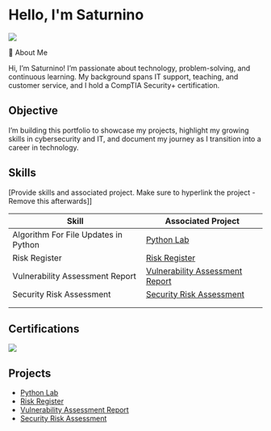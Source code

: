 # Hello, I'm Saturnino
<a href="https://linkedin.com/in/saturnino-almanza"><img src="https://img.shields.io/badge/-LinkedIn-0072b1?&style=for-the-badge&logo=linkedin&logoColor=white" /></a>

👋 About Me

Hi, I’m Saturnino! I’m passionate about technology, problem-solving, and continuous learning. My background spans IT support, teaching, and customer service, and I hold a CompTIA Security+ certification.
## Objective
 I’m building this portfolio to showcase my projects, highlight my growing skills in cybersecurity and IT, and document my journey as I transition into a career in technology.


## Skills
[Provide skills and associated project. Make sure to hyperlink the project - Remove this afterwards]]

| Skill                                         | Associated Project         |
|-----------------------------------------------|----------------------------|
| Algorithm For File Updates in Python         | <a href="https://github.com/almanza2-lab/Python-Lab"> Python Lab</a>|
|Risk Register |<a href="https://github.com/almanza2-lab/Risk-register"> Risk Register</a> |
| Vulnerability Assessment Report    | <a href="https://github.com/almanza2-lab/Vulnerability-Assessment-Report"> Vulnerability Assessment Report </a>|
|  Security Risk Assessment    | <a href="https://github.com/almanza2-lab/Security-Risk-Assessment"> Security Risk Assessment </a>|
|                ||
|  | |



## Certifications

<div>
<a href="https://www.credly.com/badges/6b895df0-3f11-4609-af1c-f362a4cf5c19/public_urlimg"><img src="https://img.shields.io/badge/-Security%2B-FF0000?&style=for-the-badge&logo=CompTIA&logoColor=white" /></a>


## Projects
- <a href="https://github.com/almanza2-lab/Python-Lab"> Python Lab</a>
- <a href="https://github.com/almanza2-lab/Risk-register"> Risk Register</a>
- <a href="https://github.com/almanza2-lab/Vulnerability-Assessment-Report"> Vulnerability Assessment Report</a>
- <a href="https://github.com/almanza2-lab/Security-Risk-Assessment"> Security Risk Assessment</a>
